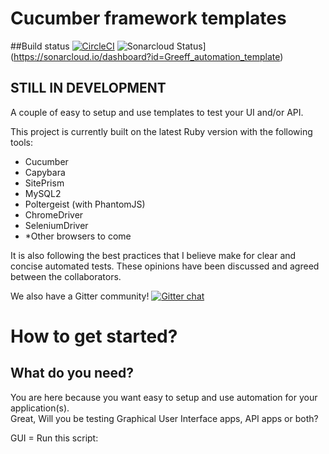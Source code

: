 # Cucumber framework templates

##Build status
[![CircleCI](https://circleci.com/gh/Greeff/automation_template/tree/master.svg?style=svg)](https://circleci.com/gh/Greeff/automation_template/tree/master)
![Sonarcloud Status](https://sonarcloud.io/api/project_badges/measure?project=com.lapots.breed.judge:judge-rule-engine&metric=alert_status)](https://sonarcloud.io/dashboard?id=Greeff_automation_template)

## **STILL IN DEVELOPMENT**

A couple of easy to setup and use templates to test your UI and/or API.

This project is currently built on the latest Ruby version with the following tools:
- Cucumber
- Capybara
- SitePrism
- MySQL2 <non-relational db support to come>
- Poltergeist (with PhantomJS)
- ChromeDriver
- SeleniumDriver
- *Other browsers to come

It is also following the best practices that I believe make for clear and concise automated tests. These opinions have been discussed and agreed between the collaborators. 

We also have a Gitter community! [![Gitter chat](https://badges.gitter.im/automating_templates/Lobby.png)](https://gitter.im/automating_templates/Lobby)
 
# How to get started? 

## What do you need? 

You are here because you want easy to setup and use automation for your application(s).  
Great, Will you be testing Graphical User Interface apps, API apps or both? 

GUI = Run this script: <Script name> <Add LINK to script readme>  
API = Run this script: <Script name> <Add LINK to script readme>  
Both = Run this script: <Script name> <Add LINK to script readme>  
